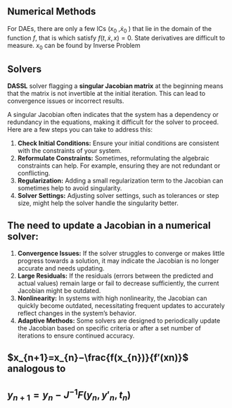  
## Numerical Methods

For DAEs, there are only a few ICs ($x_{0}$ ,$\dot{x}_{ 0}$ ) that lie in the domain of the function $f$, that is which satisfy $f\left(t,\dot{x},x\right) = 0$. State derivatives are difficult to measure. $x_{0}$ can be found by Inverse Problem
## Solvers
 
 **DASSL** solver flagging a **singular Jacobian matrix** at the beginning means that the matrix is not invertible at the initial iteration. This can lead to convergence issues or incorrect results.

A singular Jacobian often indicates that the system has a dependency or redundancy in the equations, making it difficult for the solver to proceed. Here are a few steps you can take to address this:

1. **Check Initial Conditions:** Ensure your initial conditions are consistent with the constraints of your system.
2. **Reformulate Constraints:** Sometimes, reformulating the algebraic constraints can help. For example, ensuring they are not redundant or conflicting.
3. **Regularization:** Adding a small regularization term to the Jacobian can sometimes help to avoid singularity.
4. **Solver Settings:** Adjusting solver settings, such as tolerances or step size, might help the solver handle the singularity better.

## The need to update a Jacobian in a numerical solver:

1. **Convergence Issues:** If the solver struggles to converge or makes little progress towards a solution, it may indicate the Jacobian is no longer accurate and needs updating.
2. **Large Residuals:** If the residuals (errors between the predicted and actual values) remain large or fail to decrease sufficiently, the current Jacobian might be outdated.
3. **Nonlinearity:** In systems with high nonlinearity, the Jacobian can quickly become outdated, necessitating frequent updates to accurately reflect changes in the system’s behavior.
4. **Adaptive Methods:** Some solvers are designed to periodically update the Jacobian based on specific criteria or after a set number of iterations to ensure continued accuracy.

## $x_{n+1}=x_{n}−\frac{f(x_{n})}{f′(xn)}$  analogous to 
## $y_{n+1}=y_{n}−J^{-1}F(y_{n},y'_{n},t_{n})$
